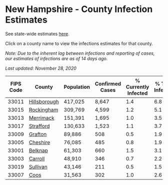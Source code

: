 # New Hampshire - County Infection Estimates

See state-wide estimates [here](/infections/us-nh).

Click on a county name to view the infections estimates for that county.

*Note: Due to the inherent lag between infections and reporting of cases, our estimates of infections are as of 14 days ago.*

*Last updated: November 28, 2020*

|   FIPS Code |                       County |   Population |   Confirmed Cases |   % Currently Infected |   % Total Infected |
|-------------|------------------------------|--------------|-------------------|------------------------|--------------------|
|       33011 | [Hillsborough](hillsborough) |      417,025 |             8,647 |                    1.4 |                6.8 |
|       33015 |     [Rockingham](rockingham) |      309,769 |             4,599 |                    1.2 |                5.1 |
|       33013 |       [Merrimack](merrimack) |      151,391 |             1,695 |                    1.0 |                3.5 |
|       33017 |       [Strafford](strafford) |      130,633 |             1,523 |                    1.1 |                3.7 |
|       33009 |           [Grafton](grafton) |       89,886 |               508 |                    0.5 |                1.9 |
|       33005 |         [Cheshire](cheshire) |       76,085 |               485 |                    0.8 |                1.9 |
|       33001 |           [Belknap](belknap) |       61,303 |               660 |                    1.5 |                3.1 |
|       33003 |           [Carroll](carroll) |       48,910 |               346 |                    0.7 |                2.2 |
|       33019 |         [Sullivan](sullivan) |       43,146 |               211 |                    0.5 |                1.5 |
|       33007 |                 [Coos](coos) |       31,563 |               302 |                    1.0 |                2.6 |